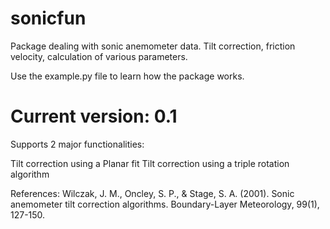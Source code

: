 # sonicfun
Package dealing with sonic anemometer data. Tilt correction, friction velocity, calculation of various parameters.

Use the example.py file to learn how the package works.

# Current version: 0.1 

Supports 2 major functionalities:

Tilt correction using a Planar fit
Tilt correction using a triple rotation algorithm

References:
Wilczak, J. M., Oncley, S. P., & Stage, S. A. (2001). Sonic anemometer tilt correction algorithms. Boundary-Layer Meteorology, 99(1), 127-150.

